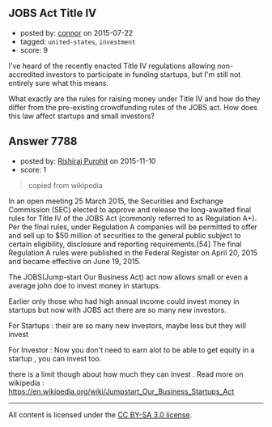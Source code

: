 ## JOBS Act Title IV

- posted by: [connor](https://stackexchange.com/users/392995/connor) on 2015-07-22
- tagged: `united-states`, `investment`
- score: 9

I've heard of the recently enacted Title IV regulations allowing non-accredited investors to participate in funding startups, but I'm still not entirely sure what this means.

What exactly are the rules for raising money under Title IV and how do they differ from the pre-existing crowdfunding rules of the JOBS act. How does this law affect startups and small investors?


## Answer 7788

- posted by: [Rishiraj Purohit](https://stackexchange.com/users/5643457/rishiraj-purohit) on 2015-11-10
- score: 1

<blockquote>
  <p>copied from wikipedia</p>
</blockquote>

<p>In an open meeting 25 March 2015, the Securities and Exchange Commission (SEC) elected to approve and release the long-awaited final rules for Title IV of the JOBS Act (commonly referred to as Regulation A+). Per the final rules, under Regulation A companies will be permitted to offer and sell up to $50 million of securities to the general public subject to certain eligibility, disclosure and reporting requirements.[54] The final Regulation A rules were published in the Federal Register on April 20, 2015 and became effective on June 19, 2015.</p>

<p>The JOBS(Jump-start Our Business Act) act now allows small or even a average john doe to invest money in startups.</p>

<p>Earlier only those who had high annual income could invest money in startups but now with JOBS act there are so many new investors.</p>

<p>For Startups : their are so many new investors, maybe less but they will invest</p>

<p>For Investor : Now you don't need to earn alot to be able to get equity in a startup , you can invest too.</p>

<p>there is a limit though about how much they can invest . Read more on wikipedia : <a href="https://en.wikipedia.org/wiki/Jumpstart_Our_Business_Startups_Act" rel="nofollow">https://en.wikipedia.org/wiki/Jumpstart_Our_Business_Startups_Act</a></p>




---

All content is licensed under the [CC BY-SA 3.0 license](https://creativecommons.org/licenses/by-sa/3.0/).
